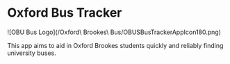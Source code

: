 # Oxford Bus Tracker

![OBU Bus Logo](/Oxford\ Brookes\ Bus/OBUSBusTrackerAppIcon180.png)

This app aims to aid in Oxford Brookes students quickly and reliably finding
university buses.
